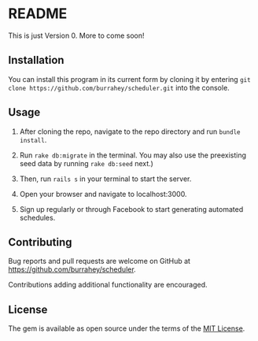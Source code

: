 # README

This is just Version 0. More to come soon!

## Installation

You can install this program in its current form by cloning it by entering ```git clone https://github.com/burrahey/scheduler.git``` into the console.

## Usage

1. After cloning the repo, navigate to the repo directory and run ```bundle install```.

2. Run ```rake db:migrate``` in the terminal. You may also use the preexisting seed data by running ```rake db:seed``` next.)

3. Then, run ```rails s``` in your terminal to start the server.

4. Open your browser and navigate to localhost:3000.

5. Sign up regularly or through Facebook to start generating automated schedules.

## Contributing

Bug reports and pull requests are welcome on GitHub at https://github.com/burrahey/scheduler.

Contributions adding additional functionality are encouraged.

## License

The gem is available as open source under the terms of the [MIT License](http://opensource.org/licenses/MIT).
